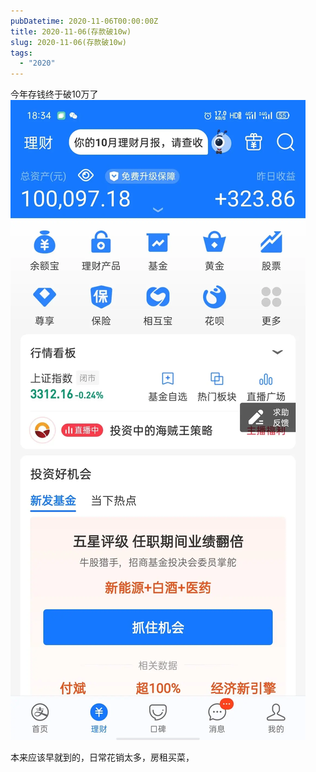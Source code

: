 ```yaml
---
pubDatetime: 2020-11-06T00:00:00Z
title: 2020-11-06(存款破10w)
slug: 2020-11-06(存款破10w)
tags:
  - "2020"
---
```


今年存钱终于破10万了
![](../../img/6904315-53356e79cf31876a.jpg)

本来应该早就到的，日常花销太多，房租买菜，

